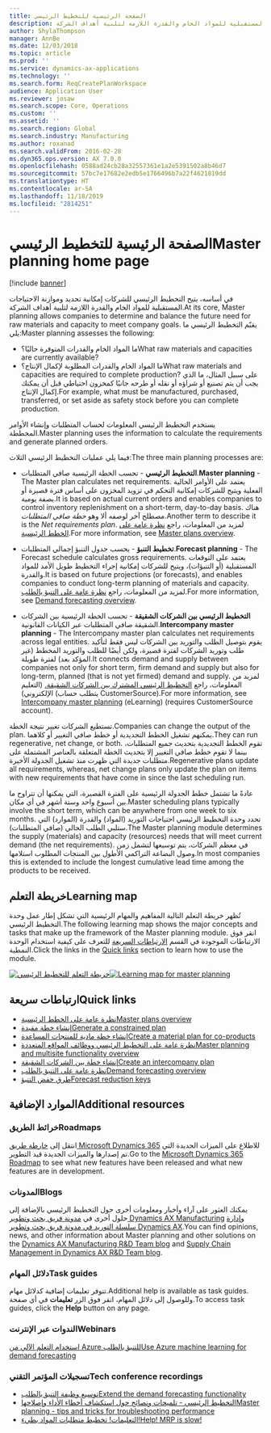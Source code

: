 ```yaml
---
title: الصفحة الرئيسية للتخطيط الرئيسي
description: يتيح التخطيط الرئيسي للشركات إمكانية تحديد وموازنة الاحتياجات المستقبلية للمواد الخام والقدرة اللازمة لتلبية أهداف الشركة.
author: ShylaThompson
manager: AnnBe
ms.date: 12/03/2018
ms.topic: article
ms.prod: ''
ms.service: dynamics-ax-applications
ms.technology: ''
ms.search.form: ReqCreatePlanWorkspace
audience: Application User
ms.reviewer: josaw
ms.search.scope: Core, Operations
ms.custom: ''
ms.assetid: ''
ms.search.region: Global
ms.search.industry: Manufacturing
ms.author: roxanad
ms.search.validFrom: 2016-02-28
ms.dyn365.ops.version: AX 7.0.0
ms.openlocfilehash: 0588ad24cb28a32557361e1a2e5391502a8b46d7
ms.sourcegitcommit: 57bc7e17682e2edb5e1766496b7a22f4621819dd
ms.translationtype: HT
ms.contentlocale: ar-SA
ms.lasthandoff: 11/18/2019
ms.locfileid: "2814251"
---
```

# <a name="master-planning-home-page"></a><span data-ttu-id="3efa8-103">الصفحة الرئيسية للتخطيط الرئيسي</span><span class="sxs-lookup"><span data-stu-id="3efa8-103">Master planning home page</span></span>

[!include [banner](../includes/banner.md)]

<span data-ttu-id="3efa8-104">في أساسه، يتيح التخطيط الرئيسي للشركات إمكانية تحديد وموازنة الاحتياجات المستقبلية للمواد الخام والقدرة اللازمة لتلبية أهداف الشركة.</span><span class="sxs-lookup"><span data-stu-id="3efa8-104">At its core, Master planning allows companies to determine and balance the future need for raw materials and capacity to meet company goals.</span></span> <span data-ttu-id="3efa8-105">يقيّم التخطيط الرئيسي ما يلي:</span><span class="sxs-lookup"><span data-stu-id="3efa8-105">Master planning assesses the following:</span></span> 

-  <span data-ttu-id="3efa8-106">ما المواد الخام والقدرات المتوفرة حاليًا؟</span><span class="sxs-lookup"><span data-stu-id="3efa8-106">What raw materials and capacities are currently available?</span></span> 
-  <span data-ttu-id="3efa8-107">ما المواد الخام والقدرات المطلوبة لإكمال الإنتاج؟</span><span class="sxs-lookup"><span data-stu-id="3efa8-107">What raw materials and capacities are required to complete production?</span></span> <span data-ttu-id="3efa8-108">على سبيل المثال، ما الذي يجب أن يتم تصنيع أو شراؤه أو نقله أو طرحه جانبًا كمخزون احتياطي قبل أن يمكنك إكمال الإنتاج.</span><span class="sxs-lookup"><span data-stu-id="3efa8-108">For example, what must be manufactured, purchased, transferred, or set aside as safety stock before you can complete production.</span></span>

<span data-ttu-id="3efa8-109">يستخدم التخطيط الرئيسي المعلومات لحساب المتطلبات وإنشاء الأوامر المخططة.</span><span class="sxs-lookup"><span data-stu-id="3efa8-109">Master planning uses the information to calculate the requirements and generate planned orders.</span></span>

<span data-ttu-id="3efa8-110">فيما يلي عمليات التخطيط الرئيسي الثلاث:</span><span class="sxs-lookup"><span data-stu-id="3efa8-110">The three main planning processes are:</span></span>

-  <span data-ttu-id="3efa8-111">**التخطيط الرئيسي** - تحسب الخطة الرئيسية صافي المتطلبات.</span><span class="sxs-lookup"><span data-stu-id="3efa8-111">**Master planning** - The Master plan calculates net requirements.</span></span> <span data-ttu-id="3efa8-112">يعتمد على الأوامر الحالية الفعلية ويتيح للشركات إمكانية التحكم في تزويد المخزون على أساس فترة قصيرة أو بصفة يومية.</span><span class="sxs-lookup"><span data-stu-id="3efa8-112">It is based on actual current orders and enables companies to control inventory replenishment on a short-term, day-to-day basis.</span></span> <span data-ttu-id="3efa8-113">هناك مصطلح آخر لوصفه ألا وهو *خطة صافي المتطلبات*.</span><span class="sxs-lookup"><span data-stu-id="3efa8-113">Another term to describe it is the *Net requirements plan*.</span></span> <span data-ttu-id="3efa8-114">لمزيد من المعلومات، راجع [نظرة عامة على الخطط الرئيسية](master-plans.md).</span><span class="sxs-lookup"><span data-stu-id="3efa8-114">For more information, see [Master plans overview](master-plans.md).</span></span> 

-  <span data-ttu-id="3efa8-115">**تخطيط التنبؤ** - يحسب جدول التنبؤ إجمالي المتطلبات.</span><span class="sxs-lookup"><span data-stu-id="3efa8-115">**Forecast planning** - The Forecast schedule calculates gross requirements.</span></span> <span data-ttu-id="3efa8-116">يعتمد على التوقعات المستقبلية (أو التنبؤات)، ويتيح للشركات إمكانية إجراء التخطيط طويل الأمد للمواد والقدرة.</span><span class="sxs-lookup"><span data-stu-id="3efa8-116">It is based on future projections (or forecasts), and enables companies to conduct long-term planning of materials and capacity.</span></span> <span data-ttu-id="3efa8-117">لمزيد من المعلومات، راجع [نظرة عامة على التنبؤ بالطلب](introduction-demand-forecasting.md).</span><span class="sxs-lookup"><span data-stu-id="3efa8-117">For more information, see [Demand forecasting overview](introduction-demand-forecasting.md).</span></span> 

-  <span data-ttu-id="3efa8-118">**التخطيط الرئيسي بين الشركات الشقيقة** - تحسب الخطة الرئيسية بين الشركات الشقيقة صافي المتطلبات عبر الكيانات القانونية.</span><span class="sxs-lookup"><span data-stu-id="3efa8-118">**Intercompany master planning** - The Intercompany master plan calculates net requirements across legal entities.</span></span> <span data-ttu-id="3efa8-119">يقوم بتوصيل الطلب والتوريد بين الشركات ليس فقط لتأكيد طلب وتوريد الشركات لفترة قصيرة، ولكن أيضًا للطلب والتوريد المخطط (غير المؤكد بعد) لفترة طويلة.</span><span class="sxs-lookup"><span data-stu-id="3efa8-119">It connects demand and supply between companies not only for short term, firm demand and supply but also for long-term, planned (that is not yet firmed) demand and supply.</span></span> <span data-ttu-id="3efa8-120">لمزيد من المعلومات، راجع [التخطيط الرئيسي المشترك بين الشركات الشقيقة.‬](https://mbspartner.microsoft.com/AX/CourseOverview/1276)  (التعليم الإلكتروني) (يتطلب حساب CustomerSource).</span><span class="sxs-lookup"><span data-stu-id="3efa8-120">For more information, see [Intercompany master planning](https://mbspartner.microsoft.com/AX/CourseOverview/1276)  (eLearning) (requires CustomerSource account).</span></span> 

<span data-ttu-id="3efa8-121">تستطيع الشركات تغيير نتيجة الخطة.</span><span class="sxs-lookup"><span data-stu-id="3efa8-121">Companies can change the output of the plan.</span></span> <span data-ttu-id="3efa8-122">يمكنهم تشغيل الخطط التجديدية أو خطط صافي التغيير أو كلاهما.</span><span class="sxs-lookup"><span data-stu-id="3efa8-122">They can run regenerative, net change, or both.</span></span> <span data-ttu-id="3efa8-123">تقوم الخطط التجديدية بتحديث جميع المتطلبات، بينما لا تقوم خطط صافي التغيير إلا بتحديث الخطة المتعلقة بالعناصر المشتملة على متطلبات جديدة التي ظهرت منذ تشغيل الجدولة الأخيرة.</span><span class="sxs-lookup"><span data-stu-id="3efa8-123">Regenerative plans update all requirements, whereas, net change plans only update the plan on items with new requirements that have come in since the last scheduling run.</span></span>

<span data-ttu-id="3efa8-124">عادةً ما تشتمل خطط الجدولة الرئيسية على الفترة القصيرة، التي يمكنها أن تتراوح ما بين أسبوع واحد وستة أشهر في أي مكان.</span><span class="sxs-lookup"><span data-stu-id="3efa8-124">Master scheduling plans typically involve the short term, which can be anywhere from one week to six months.</span></span> <span data-ttu-id="3efa8-125">تحدد وحدة التخطيط الرئيسي احتياجات التوريد (المواد) والقدرة (الموارد) التي ستلبي الطلب الحالي (صافي المتطلبات).</span><span class="sxs-lookup"><span data-stu-id="3efa8-125">The Master planning module determines the supply (materials) and capacity (resources) needs that will meet current demand (the net requirements).</span></span> <span data-ttu-id="3efa8-126">في معظم الشركات، يتم توسيعها لتشمل زمن وصول البضاعة التراكمي الأطول بين المنتجات المطلوب استلامها.</span><span class="sxs-lookup"><span data-stu-id="3efa8-126">In most companies this is extended to include the longest cumulative lead time among the products to be received.</span></span>

## <a name="learning-map"></a><span data-ttu-id="3efa8-127">خريطة التعلم</span><span class="sxs-lookup"><span data-stu-id="3efa8-127">Learning map</span></span>

<span data-ttu-id="3efa8-128">تُظهر خريطة التعلم‬ التالية المفاهيم والمهام الرئيسية التي تشكل إطار عمل وحدة التخطيط الرئيسي.</span><span class="sxs-lookup"><span data-stu-id="3efa8-128">The following learning map shows the major concepts and tasks that make up the framework of the Master planning module.</span></span> <span data-ttu-id="3efa8-129">انقر فوق الارتباطات الموجودة في القسم [الارتباطات السريعة](#quick-links) للتعرف على كيفية استخدام الوحدة النمطية.</span><span class="sxs-lookup"><span data-stu-id="3efa8-129">Click the links in the [Quick links](#quick-links) section to learn how to use the module.</span></span>

<span data-ttu-id="3efa8-130">[![خريطة التعلم للتخطيط الرئيسي](./media/master-planning-learning-map.png)](./media/master-planning-learning-map.png)</span><span class="sxs-lookup"><span data-stu-id="3efa8-130">[![Learning map for master planning](./media/master-planning-learning-map.png)](./media/master-planning-learning-map.png)</span></span>

## <a name="quick-links"></a><span data-ttu-id="3efa8-131">ارتباطات سريعة</span><span class="sxs-lookup"><span data-stu-id="3efa8-131">Quick links</span></span>

- [<span data-ttu-id="3efa8-132">نظرة عامة على الخطط الرئيسية</span><span class="sxs-lookup"><span data-stu-id="3efa8-132">Master plans overview</span></span>](master-plans.md)  
- [<span data-ttu-id="3efa8-133">إنشاء خطة مقيدة</span><span class="sxs-lookup"><span data-stu-id="3efa8-133">Generate a constrained plan</span></span>](./tasks/constrained-plan.md)
- [<span data-ttu-id="3efa8-134">إنشاء خطة مادية للمنتجات المساعدة</span><span class="sxs-lookup"><span data-stu-id="3efa8-134">Create a material plan for co-products</span></span>](./tasks/create-material-plan-co-products.md)
- [<span data-ttu-id="3efa8-135">نظرة عامة على التخطيط الرئيسي ووظائف المواقع المتعددة</span><span class="sxs-lookup"><span data-stu-id="3efa8-135">Master planning and multisite functionality overview</span></span>](master-plan-multisite-functionality.md)
- [<span data-ttu-id="3efa8-136">إنشاء خطة بين الشركات الشقيقة</span><span class="sxs-lookup"><span data-stu-id="3efa8-136">Create an intercompany plan</span></span>](./tasks/create-intercompany-plan.md)
- [<span data-ttu-id="3efa8-137">نظرة عامة على التنبؤ بالطلب‬</span><span class="sxs-lookup"><span data-stu-id="3efa8-137">Demand forecasting overview</span></span>](introduction-demand-forecasting.md)
- [<span data-ttu-id="3efa8-138">طرق خفض التنبؤ</span><span class="sxs-lookup"><span data-stu-id="3efa8-138">Forecast reduction keys</span></span>](reduction-keys.md)
                                  
## <a name="additional-resources"></a><span data-ttu-id="3efa8-139">الموارد الإضافية</span><span class="sxs-lookup"><span data-stu-id="3efa8-139">Additional resources</span></span>

### <a name="roadmaps"></a><span data-ttu-id="3efa8-140">خرائط الطريق</span><span class="sxs-lookup"><span data-stu-id="3efa8-140">Roadmaps</span></span>
<span data-ttu-id="3efa8-141">انتقل إلى [خارطة طريق Microsoft Dynamics 365](https://roadmap.dynamics.com/) للاطلاع على الميزات الجديدة التي تم إصدارها والميزات الجديدة قيد التطوير.</span><span class="sxs-lookup"><span data-stu-id="3efa8-141">Go to the [Microsoft Dynamics 365 Roadmap](https://roadmap.dynamics.com/) to see what new features have been released and what new features are in development.</span></span>

### <a name="blogs"></a><span data-ttu-id="3efa8-142">المدونات</span><span class="sxs-lookup"><span data-stu-id="3efa8-142">Blogs</span></span>
<span data-ttu-id="3efa8-143">يمكنك العثور على آراء وأخبار ومعلومات أخرى حول التخطيط الرئيسي بالإضافة إلى حلول أخرى في [مدونة فريق بحث وتطوير Dynamics AX Manufacturing](https://blogs.msdn.microsoft.com/axmfg) و[إدارة سلسلة التوريد في مدونة فريق بحث وتطوير Dynamics AX](https://blogs.msdn.microsoft.com/dynamicsaxscm).</span><span class="sxs-lookup"><span data-stu-id="3efa8-143">You can find opinions, news, and other information about Master planning and other solutions on the [Dynamics AX Manufacturing R&D Team blog](https://blogs.msdn.microsoft.com/axmfg) and [Supply Chain Management in Dynamics AX R&D Team blog](https://blogs.msdn.microsoft.com/dynamicsaxscm).</span></span>

### <a name="task-guides"></a><span data-ttu-id="3efa8-144">دلائل المهام</span><span class="sxs-lookup"><span data-stu-id="3efa8-144">Task guides</span></span>
<span data-ttu-id="3efa8-145">تتوفر تعليمات إضافية كدلائل مهام.</span><span class="sxs-lookup"><span data-stu-id="3efa8-145">Additional help is available as task guides.</span></span> <span data-ttu-id="3efa8-146">وللوصول إلى دلائل المهام، انقر فوق الزر **تعليمات** في أي صفحة.</span><span class="sxs-lookup"><span data-stu-id="3efa8-146">To access task guides, click the **Help** button on any page.</span></span>

### <a name="webinars"></a><span data-ttu-id="3efa8-147">الندوات عبر الإنترنت</span><span class="sxs-lookup"><span data-stu-id="3efa8-147">Webinars</span></span>
[<span data-ttu-id="3efa8-148">استخدام التعلم الآلي من Azure للتنبؤ بالطلب</span><span class="sxs-lookup"><span data-stu-id="3efa8-148">Use Azure machine learning for demand forecasting</span></span>](https://www.youtube.com/watch?v=4nQsccdFFDA&feature=youtu.be)

### <a name="tech-conference-recordings"></a><span data-ttu-id="3efa8-149">تسجيلات المؤتمر التقني</span><span class="sxs-lookup"><span data-stu-id="3efa8-149">Tech conference recordings</span></span>
-  [<span data-ttu-id="3efa8-150">توسيع وظيفة التنبؤ بالطلب</span><span class="sxs-lookup"><span data-stu-id="3efa8-150">Extend the demand forecasting functionality</span></span>](https://www.youtube.com/watch?v=4OIKIXLiNjI&feature=youtu.be)
-  [<span data-ttu-id="3efa8-151">التخطيط الرئيسي - تلميحات ونصائح حول استكشاف أخطاء الأداء وإصلاحها</span><span class="sxs-lookup"><span data-stu-id="3efa8-151">Master planning - tips and tricks for troubleshooting performance</span></span>](https://youtu.be/7v8BPmEs9Dg)
-  [<span data-ttu-id="3efa8-152">التعليمات! تخطيط متطلبات المواد بطيء!</span><span class="sxs-lookup"><span data-stu-id="3efa8-152">Help! MRP is slow!</span></span>](https://youtu.be/RLXybx20B5o)



